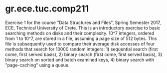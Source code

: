 # gr.ece.tuc.comp211
Exercise 1 for the course "Data Structures and Files", Spring Semester 2017, ECE, Technical University of Crete. This is an introductory exercise to basic searching methods on disks and their complexity.  10^7 integers, ordered from 1 to 10^7, are stored in a file, assuming a page size of 512 bytes. This file is subsequently used to compare their average disk accesses of four methods that search for 10000 random integers: 1) sequential search (first come, first served basis), 2) binary search (first come, first served basis), 3) binary search on sorted and batch examined keys, 4) binary search with "page-caching" using a queue.
